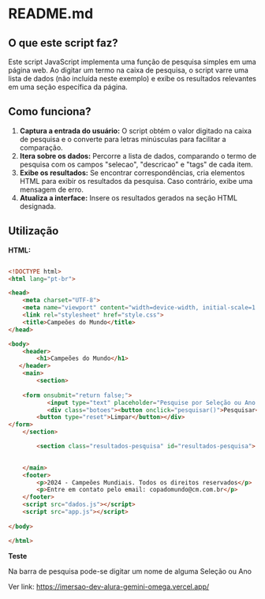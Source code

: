 # README.md

## O que este script faz?

Este script JavaScript implementa uma função de pesquisa simples em uma página web. Ao digitar um termo na caixa de pesquisa, o script varre uma lista de dados (não incluída neste exemplo) e exibe os resultados relevantes em uma seção específica da página.

## Como funciona?

1. **Captura a entrada do usuário:** O script obtém o valor digitado na caixa de pesquisa e o converte para letras minúsculas para facilitar a comparação.
2. **Itera sobre os dados:** Percorre a lista de dados, comparando o termo de pesquisa com os campos "selecao", "descricao" e "tags" de cada item.
3. **Exibe os resultados:** Se encontrar correspondências, cria elementos HTML para exibir os resultados da pesquisa. Caso contrário, exibe uma mensagem de erro.
4. **Atualiza a interface:** Insere os resultados gerados na seção HTML designada.

## Utilização

**HTML:**

```html

<!DOCTYPE html>
<html lang="pt-br">

<head>
	<meta charset="UTF-8">
	<meta name="viewport" content="width=device-width, initial-scale=1.0">
	<link rel="stylesheet" href="style.css">
	<title>Campeões do Mundo</title>
</head>

<body>
    <header>
        <h1>Campeões do Mundo</h1>
   </header>
    <main>
        <section>
	
	<form onsubmit="return false;">		
           <input type="text" placeholder="Pesquise por Seleção ou Ano. Ex: Brasil ou 1958" id="campo-pesquisa">
           <div class="botoes"><button onclick="pesquisar()">Pesquisar</button>
		<button type="reset">Limpar</button></div>
</form>
	</section>

        <section class="resultados-pesquisa" id="resultados-pesquisa"> </section>

		        
    </main>
    <footer>
        <p>2024 - Campeões Mundiais. Todos os direitos reservados</p>
        <p>Entre em contato pelo email: copadomundo@cm.com.br</p>
    </footer>
    <script src="dados.js"></script>
    <script src="app.js"></script>
       
</body>

</html>

```
**Teste**

Na barra de pesquisa pode-se digitar um nome de alguma Seleção ou Ano

Ver link: https://imersao-dev-alura-gemini-omega.vercel.app/

